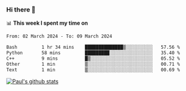 ### Hi there 👋

📊 **This week I spent my time on**
<!--START_SECTION:waka-->

```txt
From: 02 March 2024 - To: 09 March 2024

Bash         1 hr 34 mins    ██████████████▒░░░░░░░░░░   57.56 %
Python       58 mins         █████████░░░░░░░░░░░░░░░░   35.40 %
C++          9 mins          █▒░░░░░░░░░░░░░░░░░░░░░░░   05.52 %
Other        1 min           ▒░░░░░░░░░░░░░░░░░░░░░░░░   00.71 %
Text         1 min           ▒░░░░░░░░░░░░░░░░░░░░░░░░   00.69 %
```

<!--END_SECTION:waka-->


[![Paul's github stats](https://github-readme-stats.vercel.app/api?username=mickeyouyou&theme=dracula&show_icons=true)](https://github.com/anuraghazra/github-readme-stats)
